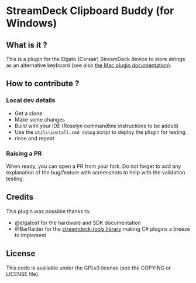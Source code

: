 # StreamDeck Clipboard Buddy (for Windows)

## What is it ?

This is a plugin for the Elgato (Corsair) StreamDeck device to store strings as an alternative keyboard (see also [the Mac plugin documentation](https://github.com/Commit-La-Grenouille/streamdeck-clipboard-buddy)).

## How to contribute ?

### Local dev details

* Get a clone
* Make some changes
* Build with your IDE (Roselyn commandline instructions to be added)
* Use the `utils\install.cmd debug` script to deploy the plugin for testing
* rinse and repeat

### Raising a PR

When ready, you can open a PR from your fork.
Do not forget to add any explanation of the bug/feature with screenshots to help with the validation testing.

## Credits

This plugin was possible thanks to:

* @elgatosf for the hardware and SDK documentation
* @BarRaider for the [streamdeck-tools library](https://github.com/BarRaider/streamdeck-tools) making C# plugins a breeze to implement

## License

This code is available under the GPLv3 license (see the COPYING or LICENSE file).
